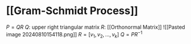 # [[Gram-Schmidt Process]]
$P=QR$
$Q$: upper right triangular matrix
$R$: [[Orthonormal Matrix]]
![[Pasted image 20240810154118.png]]
$R = [v_1,v_2,...,v_k]$
$Q=PR^{-1}$

